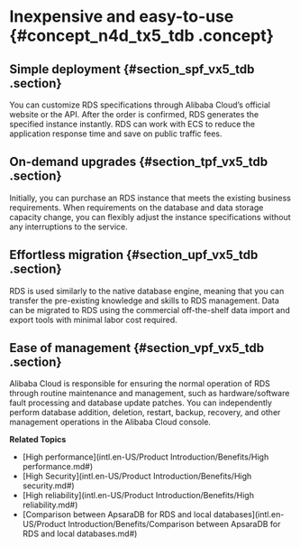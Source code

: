 # Inexpensive and easy-to-use {#concept_n4d_tx5_tdb .concept}

## Simple deployment {#section_spf_vx5_tdb .section}

You can customize RDS specifications through Alibaba Cloud’s official website or the API. After the order is confirmed, RDS generates the specified instance instantly. RDS can work with ECS to reduce the application response time and save on public traffic fees.

## On-demand upgrades {#section_tpf_vx5_tdb .section}

Initially, you can purchase an RDS instance that meets the existing business requirements. When requirements on the database and data storage capacity change, you can flexibly adjust the instance specifications without any interruptions to the service.

## Effortless migration {#section_upf_vx5_tdb .section}

RDS is used similarly to the native database engine, meaning that you can transfer the pre-existing knowledge and skills to RDS management. Data can be migrated to RDS using the commercial off-the-shelf data import and export tools with minimal labor cost required.

## Ease of management {#section_vpf_vx5_tdb .section}

Alibaba Cloud is responsible for ensuring the normal operation of RDS through routine maintenance and management, such as hardware/software fault processing and database update patches. You can independently perform database addition, deletion, restart, backup, recovery, and other management operations in the Alibaba Cloud console.

**Related Topics**

-   [High performance](intl.en-US/Product Introduction/Benefits/High performance.md#)
-   [High Security](intl.en-US/Product Introduction/Benefits/High security.md#)
-   [High reliability](intl.en-US/Product Introduction/Benefits/High reliability.md#)
-   [Comparison between ApsaraDB for RDS and local databases](intl.en-US/Product Introduction/Benefits/Comparison between ApsaraDB for RDS and local databases.md#)

